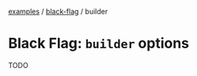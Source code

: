 [examples][1] / [black-flag][2] / builder

# Black Flag: `builder` options

<!-- TODO -->

TODO

[1]: ../../README.md
[2]: ../README.md
